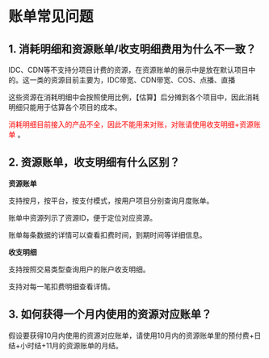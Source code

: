 # 账单常见问题
## 1. 消耗明细和资源账单/收支明细费用为什么不一致？

IDC、CDN等不支持分项目计费的资源，在资源账单的展示中是放在默认项目中的。这一类的资源目前主要为，IDC带宽、CDN带宽、COS、点播、直播

这些资源在消耗明细中会按照使用比例，【估算】后分摊到各个项目中，因此消耗明细只能用于估算各个项目的成本。

<font color="red">消耗明细目前接入的产品不全，因此不能用来对账，对账请使用收支明细+资源账单 </font>。

## 2. 资源账单，收支明细有什么区别？

**资源账单**

支持按月，按平台，按支付模式，按用户项目分别查询月度账单。

账单中资源列示了资源ID，便于定位对应资源。

账单每条数据的详情可以查看扣费时间，到期时间等详细信息。

**收支明细**

支持按照交易类型查询用户的账户收支明细。

支持对每一笔扣费明细查看详情。

## 3. 如何获得一个月内使用的资源对应账单？

假设要获得10月内使用的资源对应账单，请使用10月内的资源账单里的预付费+日结+小时结+11月的资源账单的月结。




